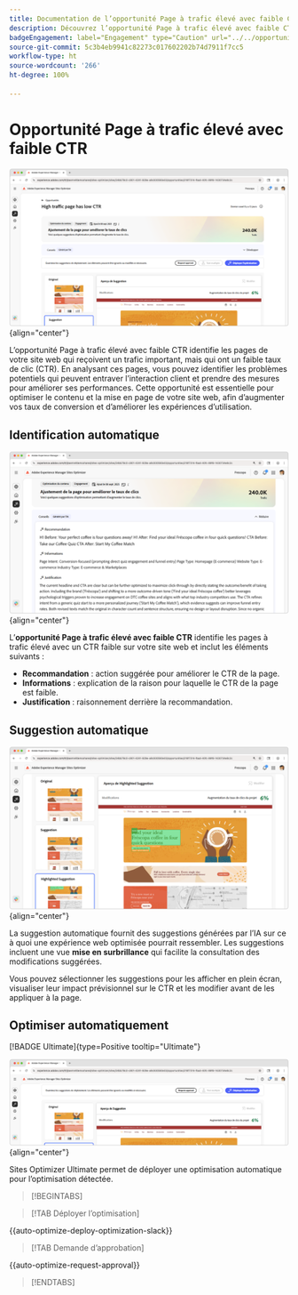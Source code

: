 ```yaml
---
title: Documentation de l’opportunité Page à trafic élevé avec faible CTR
description: Découvrez l’opportunité Page à trafic élevé avec faible CTR et comment l’utiliser pour augmenter l’engagement sur votre site web.
badgeEngagement: label="Engagement" type="Caution" url="../../opportunity-types/engagement.md" tooltip="Engagement"
source-git-commit: 5c3b4eb9941c82273c017602202b74d7911f7cc5
workflow-type: ht
source-wordcount: '266'
ht-degree: 100%

---
```



# Opportunité Page à trafic élevé avec faible CTR

![Opportunité Page à trafic élevé avec faible CTR](./assets/high-traffic-page-has-low-ctr/hero.png){align="center"}

L’opportunité Page à trafic élevé avec faible CTR identifie les pages de votre site web qui reçoivent un trafic important, mais qui ont un faible taux de clic (CTR). En analysant ces pages, vous pouvez identifier les problèmes potentiels qui peuvent entraver l’interaction client et prendre des mesures pour améliorer ses performances. Cette opportunité est essentielle pour optimiser le contenu et la mise en page de votre site web, afin d’augmenter vos taux de conversion et d’améliorer les expériences d’utilisation.

## Identification automatique

![Identification automatique des problèmes de page à trafic élevé avec faible CTR](./assets/high-traffic-page-has-low-ctr/auto-identify.png){align="center"}

L’**opportunité Page à trafic élevé avec faible CTR** identifie les pages à trafic élevé avec un CTR faible sur votre site web et inclut les éléments suivants :

* **Recommandation** : action suggérée pour améliorer le CTR de la page.
* **Informations** : explication de la raison pour laquelle le CTR de la page est faible.
* **Justification** : raisonnement derrière la recommandation.

## Suggestion automatique

![Suggestion automatique aux problèmes de page à trafic élevé avec faible CTR](./assets/high-traffic-page-has-low-ctr/auto-suggest.png){align="center"}

La suggestion automatique fournit des suggestions générées par l’IA sur ce à quoi une expérience web optimisée pourrait ressembler. Les suggestions incluent une vue **mise en surbrillance** qui facilite la consultation des modifications suggérées.

Vous pouvez sélectionner les suggestions pour les afficher en plein écran, visualiser leur impact prévisionnel sur le CTR et les modifier avant de les appliquer à la page.

## Optimiser automatiquement

[!BADGE Ultimate]{type=Positive tooltip="Ultimate"}

![Optimisation automatique des problèmes de page à trafic élevé avec faible CTR](./assets/high-traffic-page-has-low-ctr/auto-optimize.png){align="center"}

Sites Optimizer Ultimate permet de déployer une optimisation automatique pour l’optimisation détectée.

>[!BEGINTABS]

>[!TAB Déployer l’optimisation]

{{auto-optimize-deploy-optimization-slack}}

>[!TAB Demande d’approbation]

{{auto-optimize-request-approval}}

>[!ENDTABS]
